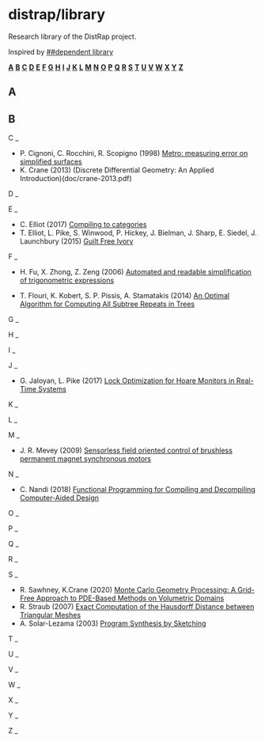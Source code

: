 distrap/library
==============

Research library of the DistRap project.

Inspired by [##dependent library](https://github.com/dpndnt/library)

[**A**](#A) [**B**](#B) [**C**](#C) [**D**](#D) [**E**](#E) [**F**](#F) [**G**](#G) [**H**](#H) [**I**](#I) [**J**](#J) [**K**](#K) [**L**](#L) [**M**](#M) [**N**](#N) [**O**](#O) [**P**](#P) [**Q**](#Q) [**R**](#R) [**S**](#S) [**T**](#T) [**U**](#U) [**V**](#V) [**W**](#W) [**X**](#X) [**Y**](#Y) [**Z**](#Z)

A
-

B
-

C
_
* P. Cignoni, C. Rocchini, R. Scopigno (1998) [Metro: measuring error on simplified surfaces](doc/metro-1998.pdf)
* K. Crane (2013) (Discrete Differential Geometry: An Applied Introduction)(doc/crane-2013.pdf)

D
_

E
_
* C. Elliot (2017) [Compiling to categories](doc/elliot-2017-compiling-to-categories.pdf)
* T. Elliot, L. Pike, S. Winwood, P. Hickey, J. Bielman, J. Sharp, E. Siedel, J. Launchbury (2015) [Guilt Free Ivory](doc/ivory-2015.pdf)

F
_
* H. Fu, X. Zhong, Z. Zeng (2006) [Automated and readable simplification of trigonometric expressions](./doc/fu-2006.pdf)

* T. Flouri, K. Kobert, S. P. Pissis, A. Stamatakis (2014) [An Optimal Algorithm for Computing All Subtree Repeats in Trees](doc/flouri-2014.pdf)

G
_

H
_

I
_

J
_
* G. Jaloyan, L. Pike (2017) [Lock Optimization for Hoare Monitors in Real-Time Systems](./doc/tower-2017.pdf)

K
_

L
_

M
_
* J. R. Mevey (2009) [Sensorless field oriented control of brushless permanent magnet synchronous motors](./doc/mevey-2009)

N
_
* C. Nandi (2018) [Functional Programming for Compiling and Decompiling Computer-Aided Design](doc/nandi-2018.pdf)

O
_

P
_

Q
_

R
_

S
_
* R. Sawhney, K.Crane (2020) [Monte Carlo Geometry Processing: A Grid-Free Approach to PDE-Based Methods on Volumetric Domains](doc/sawhney-crane-2020.pdf)
* R. Straub (2007) [Exact Computation of the Hausdorff Distance between Triangular Meshes](doc/straub-2007.pdf)
* A. Solar-Lezama (2003) [Program Synthesis by Sketching](./doc/solar-lezama-2003.pdf)

T
_

U
_

V
_

W
_

X
_

Y
_

Z
_
